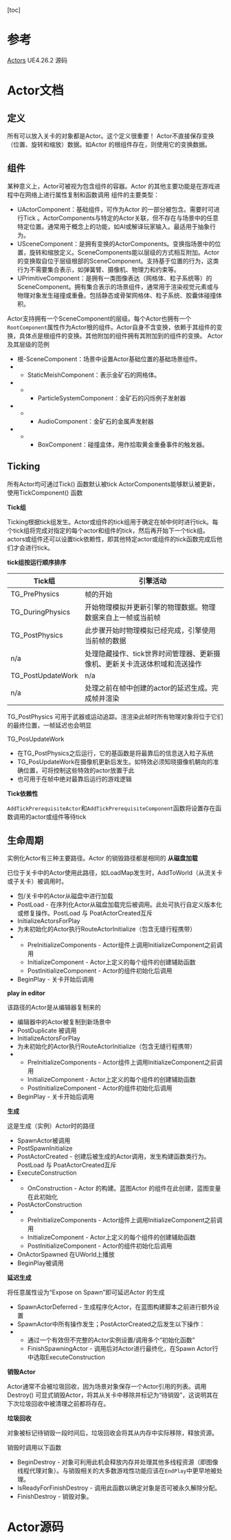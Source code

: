 [toc]

# 参考
[Actors](https://docs.unrealengine.com/4.27/zh-CN/ProgrammingAndScripting/ProgrammingWithCPP/UnrealArchitecture/Actors/)
UE4.26.2 源码
# Actor文档
## 定义
所有可以放入关卡的对象都是Actor。这个定义很重要！
Actor不直接保存变换（位置、旋转和缩放）数据。如Actor 的根组件存在，则使用它的变换数据。

## 组件
某种意义上，Actor可被视为包含组件的容器。Actor 的其他主要功能是在游戏进程中在网络上进行属性复制和函数调用
组件的主要类型：
- UActorComponent：基础组件，可作为Actor 的一部分被包含。需要时可进行Tick 。ActorComponents与特定的Actor关联，但不存在与场景中的任意特定位置。通常用于概念上的功能，如AI或解译玩家输入。最适用于抽象行为。
- USceneComponent：是拥有变换的ActorComponents。变换指场景中的位置，旋转和缩放定义。SceneComponents能以层级的方式相互附加。Actor的变换取自位于层级根部的SceneComponent。支持基于位置的行为，这类行为不需要集合表示，如弹簧臂、摄像机、物理力和约束等。
- UPrimitiveComponent：是拥有一类图像表达（网格体、粒子系统等）的SceneComponent。拥有集合表示的场景组件，通常用于渲染视觉元素或与物理对象发生碰撞或重叠。包括静态或骨架网格体、粒子系统、胶囊体碰撞体积。

Actor支持拥有一个SceneComponent的层级。每个Actor也拥有一个`RootComponent`属性作为Actor根的组件。Actor自身不含变换，依赖于其组件的变换，具体点是根组件的变换。其他附加的组件拥有其附加到的组件的变换。
Actor及其层级的范例
- 根-SceneComponent：场景中设置Actor基础位置的基础场景组件。
- - StaticMeishComponent：表示金矿石的网格体。
- - - ParticleSystemComponent：金矿石的闪烁例子发射器
- - - AudioComponent：金矿石的金属声发射器
- - - BoxComponent：碰撞盒体，用作拾取黄金重叠事件的触发器。

## Ticking
所有Actor均可通过Tick() 函数默认被tick
ActorComponents能够默认被更新，使用TickComponent() 函数

**Tick组**

Ticking根据tick组发生。Actor或组件的tick组用于确定在帧中何时进行tick。每个tick组将完成对指定的每个actor和组件的tick，然后再开始下一个tick组。actors或组件还可以设置tick依赖性，即其他特定actor或组件的tick函数完成后他们才会进行tick。

**tick组按运行顺序排序**

| Tick组            | 引擎活动                                                     |
| ----------------- | ------------------------------------------------------------ |
| TG_PrePhysics     | 帧的开始                                                     |
| TG_DuringPhysics  | 开始物理模拟并更新引擎的物理数据。物理数据来自上一帧或当前帧 |
| TG_PostPhysics    | 此步骤开始时物理模拟已经完成，引擎使用当前帧的数据           |
| n/a               | 处理隐藏操作、tick世界时间管理器、更新摄像机、更新关卡流送体积域和流送操作 |
| TG_PostUpdateWork | n/a                                                          |
| n/a               | 处理之前在帧中创建的actor的延迟生成。完成帧并渲染            |

TG_PostPhysics 可用于武器或运动追踪。渲渲染此帧时所有物理对象将位于它们的最终位置，一帧延迟也会明显

TG_PosUpdateWork

- 在TG_PostPhysics之后运行，它的基函数是将最靠后的信息送入粒子系统
- TG_PosUpdateWork在摄像机更新后发生。如特效必须知晓摄像机朝向的准确位置，可将控制这些特效的actor放置于此
- 也可用于在帧中绝对最靠后运行的游戏逻辑

**Tick依赖性**

`AddTickPrerequisiteActor`和`AddTickPrerequisiteComponent`函数将设置存在函数调用的actor或组件等待tick

## 生命周期
实例化Actor有三种主要路径。Actor 的销毁路径都是相同的
**从磁盘加载**

已位于关卡中的Actor使用此路径，如LoadMap发生时，AddToWorld（从流关卡或子关卡）被调用时。

- 包/关卡中的Actor从磁盘中进行加载
- PostLoad - 在序列化Actor从磁盘加载完后被调用。此处可执行自定义版本化或修复操作。PostLoad 与 PoatActorCreated互斥
- InitializeActorsForPlay
- 为未初始化的Actor执行RouteActorInitialize（包含无缝行程携带）
- - PreInitializeComponents - Actor组件上调用InitializeComponent之前调用
  - InitializeComponent - Actor上定义的每个组件的创建辅助函数
  - PostInitializeComponent - Actor的组件初始化后调用
- BeginPlay - 关卡开始后调用

**play in editor**

该路径的Actor是从编辑器复制来的

- 编辑器中的Actor被复制到新场景中
- PostDuplicate 被调用
- InitializeActorsForPlay
- 为未初始化的Actor执行RouteActorInitialize（包含无缝行程携带）
- - PreInitializeComponents - Actor组件上调用InitializeComponent之前调用
  - InitializeComponent - Actor上定义的每个组件的创建辅助函数
  - PostInitializeComponent - Actor的组件初始化后调用
- BeginPlay - 关卡开始后调用

**生成**

这是生成（实例）Actor时的路径

- SpawnActor被调用
- PostSpawnInitialize
- PostActorCreated - 创建后被生成的Actor调用，发生构建函数类行为。PostLoad 与 PoatActorCreated互斥
- ExecuteConstruction
- - OnConstruction - Actor 的构建。蓝图Actor 的组件在此创建，蓝图变量在此初始化
- PostActorConstruction
- - PreInitializeComponents - Actor组件上调用InitializeComponent之前调用
  - InitializeComponent - Actor上定义的每个组件的创建辅助函数
  - PostInitializeComponent - Actor的组件初始化后调用
- OnActorSpawned 在UWorld上播放
- BeginPlay被调用

**延迟生成**

将任意属性设为“Expose on Spawn”即可延迟Actor 的生成

- SpawnActorDeferred - 生成程序化Actor，在蓝图构建脚本之前进行额外设置
- SpawnActor中所有操作发生；PostActorCreated之后发生以下操作：
- - 通过一个有效但不完整的Actor实例设置/调用多个“初始化函数”
  - FinishSpawningActor - 调用后对Actor进行最终化，在Spawn Actor行中选取ExecuteConstruction

**销毁Actor**

Actor通常不会被垃圾回收，因为场景对象保存一个Actor引用的列表。调用Destroy() 可显式销毁Actor，将其从关卡中移除并标记为“待销毁”，这说明其在下次垃圾回收中被清理之前都将存在。

**垃圾回收**

对象被标记待销毁一段时间后，垃圾回收会将其从内存中实际移除，释放资源。

销毁时调用以下函数

- BeginDestroy - 对象可利用此机会释放内存并处理其他多线程资源（即图像线程代理对象）。与销毁相关的大多数游戏性功能应该在`EndPlay`中更早地被处理。
- IsReadyForFinishDestroy - 调用此函数以确定对象是否可被永久解除分配。
- FinishDestroy - 销毁对象。



# Actor源码

